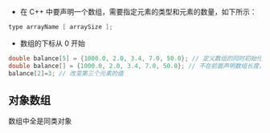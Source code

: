 
- 在 C++ 中要声明一个数组，需要指定元素的类型和元素的数量，如下所示：

```c++
type arrayName [ arraySize ];
```
- 数组的下标从 0 开始
```c++
double balance[5] = {1000.0, 2.0, 3.4, 7.0, 50.0}; // 定义数组的同时初始化
double balance[] = {1000.0, 2.0, 3.4, 7.0, 50.0}; // 不在前面声明数组长度，在初始化中暗示数组长度
balance[2]=3; // 改变第三个元素的值
```

## 对象数组

数组中全是同类对象
